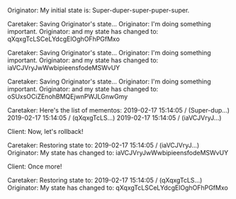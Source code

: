 Originator: My initial state is: Super-duper-super-puper-super.

Caretaker: Saving Originator's state...
Originator: I'm doing something important.
Originator: and my state has changed to: qXqxgTcLSCeLYdcgElOghOFhPGfMxo

Caretaker: Saving Originator's state...
Originator: I'm doing something important.
Originator: and my state has changed to: iaVCJVryJwWwbipieensfodeMSWvUY

Caretaker: Saving Originator's state...
Originator: I'm doing something important.
Originator: and my state has changed to: oSUxsOCiZEnohBMQEjwnPWJLGnwGmy

Caretaker: Here's the list of mementos:
2019-02-17 15:14:05 / (Super-dup...)
2019-02-17 15:14:05 / (qXqxgTcLS...)
2019-02-17 15:14:05 / (iaVCJVryJ...)

Client: Now, let's rollback!

Caretaker: Restoring state to: 2019-02-17 15:14:05 / (iaVCJVryJ...)
Originator: My state has changed to: iaVCJVryJwWwbipieensfodeMSWvUY

Client: Once more!

Caretaker: Restoring state to: 2019-02-17 15:14:05 / (qXqxgTcLS...)
Originator: My state has changed to: qXqxgTcLSCeLYdcgElOghOFhPGfMxo